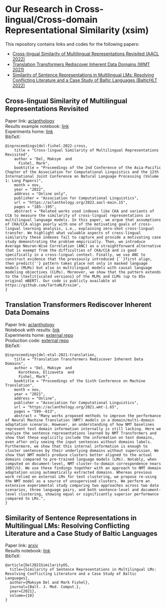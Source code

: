 # Our Research in Cross-lingual/Cross-domain Representational Similarity (xsim)

This repository contains links and codes for the following papers:

- [Cross-lingual Similarity of Multilingual Representations Revisited (AACL 2022)](#cross-lingual-similarity-of-multilingual-representations-revisited)
- [Translation Transformers Rediscover Inherent Data Domains (WMT 2021)](#translation-transformers-rediscover-inherent-data-domains)
- [Similarity of Sentence Representations in Multilingual LMs: Resolving Conflicting Literature and a Case Study of Baltic Languages (BalticHLT 2022)](#similarity-of-sentence-representations-in-multilingual-lms-resolving-conflicting-literature-and-a-case-study-of-baltic-languages)

## Cross-lingual Similarity of Multilingual Representations Revisited

Paper link: [aclanthology](https://aclanthology.org/2022.aacl-main.15/)\
Results example notebook: [link](examples/aacl_2022.ipynb)\
Experiments home: [link](Cross-lingual_Similarity_of_Multilingual_Representations_Revisited.md)\
BibTeX:
```
@inproceedings{del-fishel-2022-cross,
    title = "Cross-lingual Similarity of Multilingual Representations Revisited",
    author = "Del, Maksym  and
      Fishel, Mark",
    booktitle = "Proceedings of the 2nd Conference of the Asia-Pacific Chapter of the Association for Computational Linguistics and the 12th International Joint Conference on Natural Language Processing (Volume 1: Long Papers)",
    month = nov,
    year = "2022",
    address = "Online only",
    publisher = "Association for Computational Linguistics",
    url = "https://aclanthology.org/2022.aacl-main.15",
    pages = "185--195",
    abstract = "Related works used indexes like CKA and variants of CCA to measure the similarity of cross-lingual representations in multilingual language models. In this paper, we argue that assumptions of CKA/CCA align poorly with one of the motivating goals of cross-lingual learning analysis, i.e., explaining zero-shot cross-lingual transfer. We highlight what valuable aspects of cross-lingual similarity these indexes fail to capture and provide a motivating case study demonstrating the problem empirically. Then, we introduce Average Neuron-Wise Correlation (ANC) as a straightforward alternative that is exempt from the difficulties of CKA/CCA and is good specifically in a cross-lingual context. Finally, we use ANC to construct evidence that the previously introduced {``}first align, then predict{''} pattern takes place not only in masked language models (MLMs) but also in multilingual models with causal language modeling objectives (CLMs). Moreover, we show that the pattern extends to the \textit{scaled versions} of the MLMs and CLMs (up to 85x original mBERT). Our code is publicly available at https://github.com/TartuNLP/xsim",
}
```

## Translation Transformers Rediscover Inherent Data Domains

Paper link: [aclanthology](https://aclanthology.org/2021.wmt-1.65/)\
Notebook with results: [link](examples/automatic_domains_clustering.ipynb)\
Experiments home: [external repo](https://github.com/TartuNLP/inherent-domains-wmt21)\
Production code: [external repo](https://github.com/TartuNLP/domain_clusters)\
BibTeX:
```
@inproceedings{del-etal-2021-translation,
    title = "Translation Transformers Rediscover Inherent Data Domains",
    author = "Del, Maksym  and
      Korotkova, Elizaveta  and
      Fishel, Mark",
    booktitle = "Proceedings of the Sixth Conference on Machine Translation",
    month = nov,
    year = "2021",
    address = "Online",
    publisher = "Association for Computational Linguistics",
    url = "https://aclanthology.org/2021.wmt-1.65",
    pages = "599--613",
    abstract = "Many works proposed methods to improve the performance of Neural Machine Translation (NMT) models in a domain/multi-domain adaptation scenario. However, an understanding of how NMT baselines represent text domain information internally is still lacking. Here we analyze the sentence representations learned by NMT Transformers and show that these explicitly include the information on text domains, even after only seeing the input sentences without domains labels. Furthermore, we show that this internal information is enough to cluster sentences by their underlying domains without supervision. We show that NMT models produce clusters better aligned to the actual domains compared to pre-trained language models (LMs). Notably, when computed on document-level, NMT cluster-to-domain correspondence nears 100{\%}. We use these findings together with an approach to NMT domain adaptation using automatically extracted domains. Whereas previous work relied on external LMs for text clustering, we propose re-using the NMT model as a source of unsupervised clusters. We perform an extensive experimental study comparing two approaches across two data scenarios, three language pairs, and both sentence-level and document-level clustering, showing equal or significantly superior performance compared to LMs.",
}
```

## Similarity of Sentence Representations in Multilingual LMs: Resolving Conflicting Literature and a Case Study of Baltic Languages

Paper link: [arxiv](https://arxiv.org/abs/2109.01207)\
Results notebook: [link](examples/1.%20sim-search-BalticHLT.ipynb)\
BibTeX:
```
@article{Del2021SimilarityOS,
  title={Similarity of Sentence Representations in Multilingual LMs: Resolving Conflicting Literature and a Case Study of Baltic Languages},
  author={Maksym Del and Mark Fishel},
  journal={Balt. J. Mod. Comput.},
  year={2021},
  volume={10}
}
```
